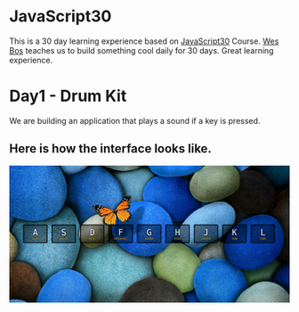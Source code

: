 # JavaScript30
This is a 30 day learning experience based on [JavaScript30](https://javascript30.com/) Course.
[Wes Bos](https://github.com/wesbos) teaches us to build something cool daily for 30 days.
Great learning experience.

# Day1 - Drum Kit
We are building an application that plays a sound if a key is pressed.

## Here is how the interface looks like.
![Image of UI](https://raw.githubusercontent.com/probuse/etwinLearnsJavaScript/master/Day1-Drumkit/imgs/ui.png)